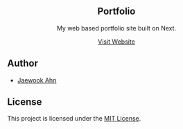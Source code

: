 <div align="center">
    <h2>Portfolio</h2>
    <p>My web based portfolio site built on Next.</p>
    <p><a href="https://portfolio.jaewook.me">Visit Website</a></p>
</div>


## Author

- [Jaewook Ahn](https://github.com/Jaewoook)

## License

This project is licensed under the [MIT License](./LICENSE).